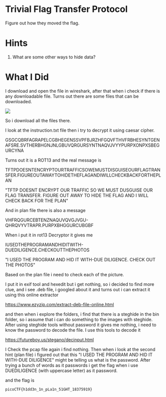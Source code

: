 # Trivial Flag Transfer Protocol

Figure out how they moved the flag.

# Hints

1. What are some other ways to hide data?

# What I Did

I download and open the file in wireshark, after that when i 
check if there is any downloadable file. Turns out there are some
files that can be downloaded.

<image src="Pic_1.jpg">

So i download all the files there.

I look at the instruction.txt file then i try to
decrypt it using caesar cipher.

GSGCQBRFAGRAPELCGBHEGENSSVPFBJRZHFGQVFTHVFRBHESYNTGENAFSRE.SVTHERBHGNJNLGBUVQRGURSYNTNAQVJVYYPURPXONPXSBEGURCYNA

Turns out it is a ROT13 and the real message is

TFTPDOESNTENCRYPTOURTRAFFICSOWEMUSTDISGUISEOURFLAGTRANSFER.FIGUREOUTAWAYTOHIDETHEFLAGANDIWILLCHECKBACKFORTHEPLAN

"TFTP DOESNT ENCRYPT OUR TRAFFIC SO WE MUST DUSGUISE OUR FLAG
TRANSFER. FIGURE OUT AWAY TO HIDE THE FLAG AND I WILL CHECK 
BACK FOR THE PLAN"

And in plan file there is also a message

VHFRQGURCEBTENZNAQUVQVGJVGU-QHRQVYVTRAPR.PURPXBHGGURCUBGBF

When i put it in rot13 Decryptor it gives me

IUSEDTHEPROGRAMANDHIDITWITH-DUEDILIGENCE.CHECKOUTTHEPHOTOS

"I USED THE PROGRAM AND HID IT WITH-DUE DILIGENCE. CHECK OUT THE PHOTOS"

Based on the plan file i need to check each of the picture.

I put it in exif tool and hexedit but i get nothing,
so i decided to find more clue, and i see .deb file, i googled
about it and turns out i can extract it using this online extractor

https://www.ezyzip.com/extract-deb-file-online.html

and then when i explore the folders, i find that there is a steghide in the bin
folder, so i assume that i can do something to the images with steghide.
After using steghide tools without password it gives me nothing,
i need to know the password to decode the file.
I use this tools to decode it

https://futureboy.us/stegano/decinput.html

I Check the pcap file again i find nothing. Then when i look at the
second hint (plan file) i figured out that this 
"I USED THE PROGRAM AND HID IT WITH-DUE DILIGENCE" might be telling us what is
the password. After trying a bunch of words as it passwords i get the flag when i use
DUEDILIGENCE (with uppercase letter) as it password.

and the flag is

``` picoCTF{h1dd3n_1n_pLa1n_51GHT_18375919} ```


